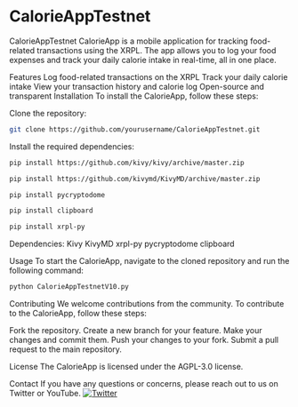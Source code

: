 # CalorieAppTestnet

CalorieAppTestnet
CalorieApp is a mobile application for tracking food-related transactions using the XRPL. The app allows you to log your food expenses and track your daily calorie intake in real-time, all in one place.

Features
Log food-related transactions on the XRPL
Track your daily calorie intake
View your transaction history and calorie log
Open-source and transparent
Installation
To install the CalorieApp, follow these steps:

Clone the repository:
```bash
git clone https://github.com/yourusername/CalorieAppTestnet.git
```

Install the required dependencies:
```bash
pip install https://github.com/kivy/kivy/archive/master.zip
```
```bash
pip install https://github.com/kivymd/KivyMD/archive/master.zip
```
```bash
pip install pycryptodome
```
```bash
pip install clipboard
```
```bash
pip install xrpl-py
```
Dependencies:
Kivy
KivyMD
xrpl-py
pycryptodome
clipboard

Usage
To start the CalorieApp, navigate to the cloned repository and run the following command:
```bash
python CalorieAppTestnetV10.py
```
Contributing
We welcome contributions from the community. To contribute to the CalorieApp, follow these steps:

Fork the repository.
Create a new branch for your feature.
Make your changes and commit them.
Push your changes to your fork.
Submit a pull request to the main repository.

License
The CalorieApp is licensed under the AGPL-3.0 license.

Contact
If you have any questions or concerns, please reach out to us on Twitter or YouTube.
[![Twitter](https://img.shields.io/twitter/follow/CalorieToken?label=follow&logo=twitter&style=flat&color=brightgreen)](https://twitter.com/CalorieToken)
